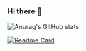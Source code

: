 ### Hi there 👋

![Anurag's GitHub stats](https://github-readme-stats.vercel.app/api?username=ayobamy&theme=dark&show_icons=true)


[![Readme Card](https://github-readme-stats.vercel.app/api/pin/?username=ayobamy&repo=github-readme-stats)](https://github.com/ayobamy/ayobamy)
